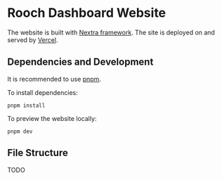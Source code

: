# Rooch Dashboard Website

The website is built with [Nextra framework](https://nextra.site/).
The site is deployed on and served by [Vercel](https://vercel.com/).

## Dependencies and Development

It is recommended to use [pnpm](https://pnpm.io/).

To install dependencies:
```
pnpm install
```

To preview the website locally:
```
pnpm dev
```

## File Structure

TODO
